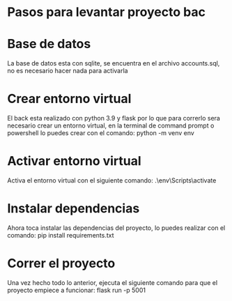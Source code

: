 # Pasos para levantar proyecto bac

# Base de datos
La base de datos esta con sqlite, se encuentra en el archivo accounts.sql, no es necesario hacer nada para activarla

# Crear entorno virtual
El back esta realizado con python 3.9 y flask por lo que para correrlo sera necesario crear un entorno virtual, en la terminal de command prompt o powershell lo puedes crear con el comando: python -m venv env

# Activar entorno virtual
Activa el entorno virtual con el siguiente comando: .\env\Scripts\activate

# Instalar dependencias
Ahora toca instalar las dependencias del proyecto, lo puedes realizar con el comando: pip install requirements.txt

# Correr el proyecto
Una vez hecho todo lo anterior, ejecuta el siguiente comando para que el proyecto empiece a funcionar: flask run -p 5001